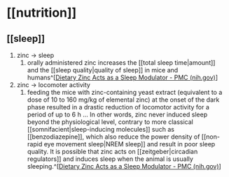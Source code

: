# [[nutrition]]
## [[sleep]]
1. zinc → sleep
	1. orally administered zinc increases the [[total sleep time|amount]] and the [[sleep quality|quality of sleep]] in mice and humans^[[Dietary Zinc Acts as a Sleep Modulator - PMC (nih.gov)](https://www.ncbi.nlm.nih.gov/pmc/articles/PMC5713303/)]
2. zinc → locomoter activity
	1. feeding the mice with zinc-containing yeast extract (equivalent to a dose of 10 to 160 mg/kg of elemental zinc) at the onset of the dark phase resulted in a drastic reduction of locomotor activity for a period of up to 6 h ... In other words, zinc never induced sleep beyond the physiological level, contrary to more classical [[somnifacient|sleep-inducing molecules]] such as [[benzodiazepine]], which also reduce the power density of [[non-rapid eye movement sleep|NREM sleep]] and result in poor sleep quality. It is possible that zinc acts on [[zeitgeber|circadian regulators]] and induces sleep when the animal is usually sleeping.^[[Dietary Zinc Acts as a Sleep Modulator - PMC (nih.gov)](https://www.ncbi.nlm.nih.gov/pmc/articles/PMC5713303/)]
